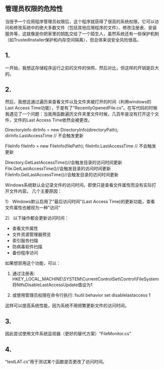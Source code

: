
## 管理员权限的危险性
  当授予一个应用程序管理员权限后，这个程序就获得了很高的系统权限，它可以访问和修改系统中的绝大多数文件（包括其他应用程序的文件）、修改注册表、安装服务等，这就像是你把家里的钥匙交给了一个陌生人，虽然系统还有一些保护机制（如TrustedInstaller保护和内存空间隔离），但总体来说安全风险很高。


## 1.
一开始，我想这存储程序运行之前的文件的快照，然后对比，但这样的开销是巨大的。
## 2. 
然后，我想这通过遍历来查看文件以及文件夹被打开的时间（利用windows的Last Access Time功能），于是有了“RecentlyOpenedFile.cs”。在写代码的时候我遇见了一个问题：当我用函数遍历文件夹里文件时候，几百年是没有打开这个文件，文件的Last Access Time依然会被更改。

  DirectoryInfo dirInfo = new DirectoryInfo(directoryPath);
  dirInfo.LastAccessTime  // 不会触发更新

  FileInfo fileInfo = new FileInfo(filePath);
  fileInfo.LastAccessTime  // 不会触发更新

  Directory.GetLastAccessTime()//会触发目录的访问时间更新
  File.GetLastAccessTime()//会触发目录的访问时间更新
  FileInfo.GetLastAccessTime()//会触发目录的访问时间更新



Windows系统默认会记录文件的访问时间，即使只是查看文件属性而没有实际打开文件内容。
几个主要原因：

1） Windows默认启用了"最后访问时间"(Last Access Time)的更新功能，查看文件属性也被视为一种"访问"

2） 以下操作都会更新访问时间：
   - 查看文件属性
   - 文件资源管理器预览
   - 索引服务扫描
   - 防病毒软件扫描
   - 备份程序访问

如果想禁用这个功能，可以：

1. 通过注册表:
 HKEY_LOCAL_MACHINE\SYSTEM\CurrentControlSet\Control\FileSystem
 将NtfsDisableLastAccessUpdate值设为1

2. 或使用管理员权限在命令行执行:
  fsutil behavior set disablelastaccess 1

这样可以提高系统性能，因为系统不用频繁更新文件的访问时间。
## 3.
因此尝试使用文件系统监视器（更好的替代方案）“FileMonitor.cs”
## 4.
“testLAT.cs”用于测试某个函数是否更改了访问时间。
